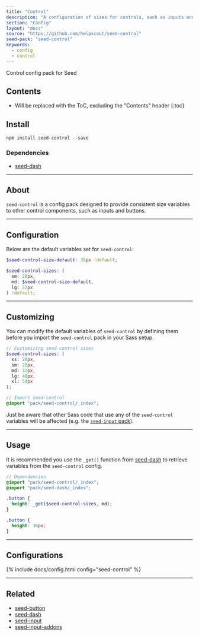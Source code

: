 ```yaml
---
title: "Control"
description: "A configuration of sizes for controls, such as inputs and buttons."
section: "Config"
layout: "docs"
source: "https://github.com/helpscout/seed-control"
seed-pack: "seed-control"
keywords:
  - config
  - control
---
```


Control config pack for Seed

## Contents

* Will be replaced with the ToC, excluding the "Contents" header
{:toc}

## Install

```
npm install seed-control --save
```


### Dependencies

* [seed-dash](/seed/packs/seed-dash)


---



## About

`seed-control` is a config pack designed to provide consistent size variables to other control components, such as inputs and buttons.



---



## Configuration

Below are the default variables set for `seed-control`:

```seed-control/_config.scss
$seed-control-size-default: 36px !default;

$seed-control-sizes: (
  sm: 28px,
  md: $seed-control-size-default,
  lg: 52px
) !default;
```



---



## Customizing

You can modify the default variables of `seed-control` by defining them before you import the `seed-control` pack in your Sass setup.

```scss/configs/_seed-control.scss
// Customizing seed-control sizes
$seed-control-sizes: (
  xs: 20px,
  sm: 28px,
  md: 32px,
  lg: 40px,
  xl: 54px
);

// Import seed-control
@import "pack/seed-control/_index";
```

Just be aware that other Sass code that use any of the `seed-control` variables will be affected (e.g. the [`seed-input` pack](/seed/packs/seed-input)).



---


## Usage

It is recommended you use the `_get()` function from [seed-dash](/seed/packs/seed-dash) to retrieve variables from the `seed-control` config.

```_button.scss
// Dependencies
@import "pack/seed-control/_index";
@import "pack/seed-dash/_index";

.button {
  height: _get($seed-control-sizes, md);
}
```

```button.css
.button {
  height: 36px;
}
```



---



## Configurations


{% include docs/config.html config="seed-control" %}



---



## Related

* [seed-button](/seed/packs/seed-button)
* [seed-dash](/seed/packs/seed-dash)
* [seed-input](/seed/packs/seed-input)
* [seed-input-addons](/seed/packs/seed-input-addons)
